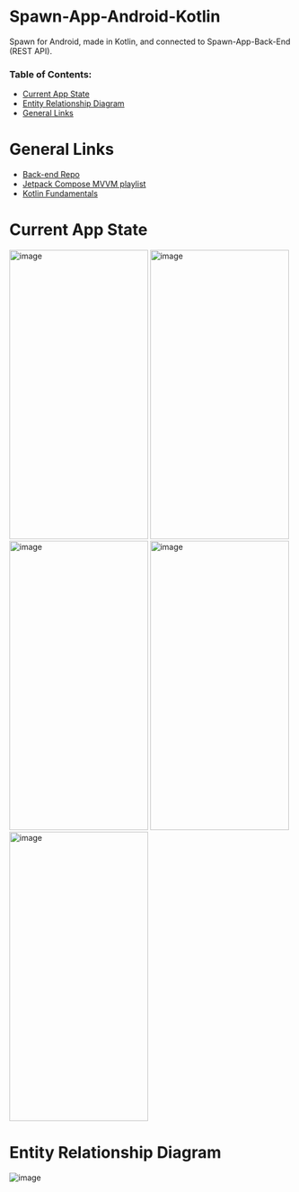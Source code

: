 # Spawn-App-Android-Kotlin
 Spawn for Android, made in Kotlin, and connected to Spawn-App-Back-End (REST API). 

### Table  of Contents:
- [Current App State](#current-app-state)
- [Entity Relationship Diagram](#entity-relationship-diagram)
- [General Links](#general-links)

# General Links
- [Back-end Repo](https://github.com/Daggerpov/Spawn-App-Back-End)
- [Jetpack Compose MVVM playlist](https://youtube.com/playlist?list=PLzZEuVaFb9Exi-pc8qtHBrrLg8bUn-TP6&si=DQWrtxvFNACAxyBk)
- [Kotlin Fundamentals](https://developer.android.com/courses/pathways/android-basics-compose-unit-2-pathway-1#codelab-https://developer.android.com/codelabs/basic-android-kotlin-compose-classes-and-objects)

# Current App State
<img width="247" height="514" alt="image" src="https://github.com/user-attachments/assets/3723f78f-c576-405c-a966-8ec5e840a324" />

<img width="247" height="514" alt="image" src="https://github.com/user-attachments/assets/32137b7a-c5cc-4340-99ea-6f8ba8283823" />

<img width="247" height="514" alt="image" src="https://github.com/user-attachments/assets/2e93237c-d6db-4bd9-96fc-9b8084d17f7c" />

<img width="247" height="514" alt="image" src="https://github.com/user-attachments/assets/953b6f46-c18f-4d9d-8f78-416ed842bc77" />

<img width="247" height="514" alt="image" src="https://github.com/user-attachments/assets/c4e17559-6a65-421c-a2c4-03ae67b48652" />





# Entity Relationship Diagram

![image](https://github.com/user-attachments/assets/5ebf81fb-210a-41e3-96a6-fc4d4123fd06)
